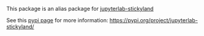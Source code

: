 This package is an alias package for [jupyterlab-stickyland](https://pypi.org/project/jupyterlab-stickyland/)

See this [pypi page](https://pypi.org/project/jupyterlab-stickyland/) for more information: https://pypi.org/project/jupyterlab-stickyland/
